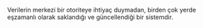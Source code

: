 Verilerin merkezi bir otoriteye ihtiyaç duymadan, birden çok yerde eşzamanlı olarak saklandığı ve güncellendiği bir sistemdir.